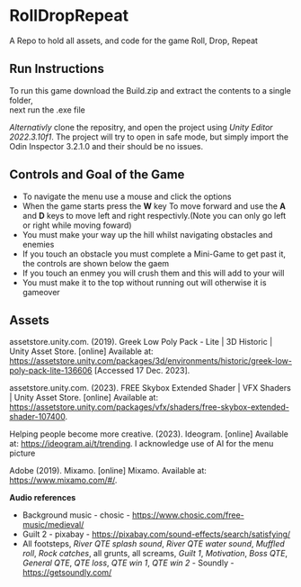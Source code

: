 # RollDropRepeat
A Repo to hold all assets, and code for the game Roll, Drop, Repeat
## Run Instructions
To run this game download the Build.zip and extract the contents to a single folder,  
next run the .exe file

*Alternativly* clone the repositry, and open the project using *Unity Editor 2022.3.10f1*. The project will try to open in safe mode, but simply import the Odin Inspector 3.2.1.0 and their should be no issues.
## Controls and Goal of the Game
* To navigate the menu use a mouse and click the options
* When the game starts press the **W** key To move forward and use the **A** and **D** keys to move left and right respectivly.(Note you can only go left or right while moving foward)
* You must make your way up the hill whilst navigating obstacles and enemies
* If you touch an obstacle you must complete a Mini-Game to get past it, the controls are shown below the gaem
* If you touch an enmey you will crush them and this will add to your will
* You must make it to the top without running out will otherwise it is gameover 


## Assets
assetstore.unity.com. (2019). Greek Low Poly Pack - Lite | 3D Historic | Unity Asset Store. [online] Available at: https://assetstore.unity.com/packages/3d/environments/historic/greek-low-poly-pack-lite-136606 [Accessed 17 Dec. 2023].

assetstore.unity.com. (2023). FREE Skybox Extended Shader | VFX Shaders | Unity Asset Store. [online] Available at: https://assetstore.unity.com/packages/vfx/shaders/free-skybox-extended-shader-107400.

‌Helping people become more creative. (2023). Ideogram. [online] Available at: https://ideogram.ai/t/trending.	I acknowledge use of AI for the menu picture

Adobe (2019). Mixamo. [online] Mixamo. Available at: https://www.mixamo.com/#/.

**Audio references**
* Background music - chosic - https://www.chosic.com/free-music/medieval/
* Guilt 2 - pixabay - https://pixabay.com/sound-effects/search/satisfying/
* All footsteps, _River QTE splash sound_, _River QTE water sound_, _Muffled roll_, _Rock catches_, all grunts, all screams, _Guilt 1_, _Motivation_, _Boss QTE_, _General QTE_, _QTE loss_, _QTE win 1_, _QTE win 2_ - Soundly - https://getsoundly.com/
